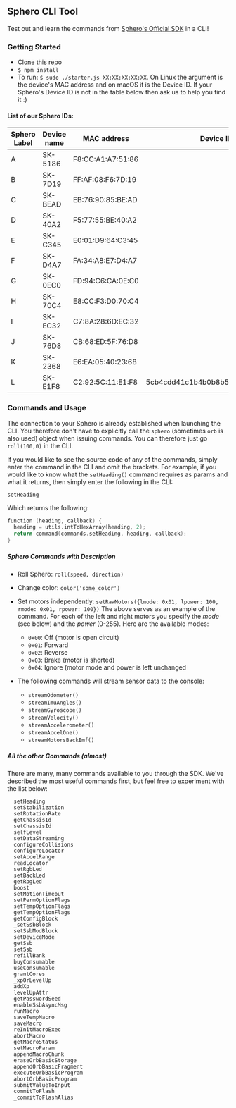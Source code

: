 
## Sphero CLI Tool

Test out and learn the commands from [Sphero's Official SDK](https://github.com/orbotix/sphero.js) in a CLI!



### Getting Started

* Clone this repo
* `$ npm install`
* To run: `$ sudo ./starter.js XX:XX:XX:XX:XX`. On Linux the argument is the device's MAC address and on macOS it is the Device ID. If your Sphero's Device ID is not in the table below then ask us to help you find it :)

#### List of our Sphero IDs:

| Sphero Label | Device name	  | MAC address       | Device ID                        |
| -------------| -------------- | ----------------- | -------------------------------- |
| A            | SK-5186        | F8:CC:A1:A7:51:86	| |
| B            | SK-7D19        | FF:AF:08:F6:7D:19	| |
| C            | SK-BEAD        | EB:76:90:85:BE:AD	| |
| D            | SK-40A2        | F5:77:55:BE:40:A2	| |
| E            | SK-C345        | E0:01:D9:64:C3:45	| |
| F            | SK-D4A7        | FA:34:A8:E7:D4:A7	| |
| G            | SK-0EC0        | FD:94:C6:CA:0E:C0	| |
| H            | SK-70C4        | E8:CC:F3:D0:70:C4	| |
| I            | SK-EC32        | C7:8A:28:6D:EC:32	| |
| J            | SK-76D8        | CB:68:ED:5F:76:D8	| |
| K            | SK-2368        | E6:EA:05:40:23:68	| |
| L            | SK-E1F8        | C2:92:5C:11:E1:F8	| 5cb4cdd41c1b4b0b8b5b0c185458b31b |

### Commands and Usage
The connection to your Sphero is already established when launching the CLI. You therefore don't have to explicitly call the `sphero` (sometimes `orb` is also used) object when issuing commands. You can therefore just go `roll(100,0)` in the CLI.

If you would like to see the source code of any of the commands, simply enter the command in the CLI and omit the brackets. For example, if you would like to know what the `setHeading()` command requires as params and what it returns, then simply enter the following in the CLI:

`setHeading`

Which returns the following:

```c
function (heading, callback) {
  heading = utils.intToHexArray(heading, 2);
  return command(commands.setHeading, heading, callback);
}
```


##### Sphero Commands with Description

* Roll Sphero:
`roll(speed, direction)`

* Change color:
`color('some_color')`

* Set motors independently:
`setRawMotors({lmode: 0x01, lpower: 100, rmode: 0x01, rpower: 100})`
The above serves as an example of the command. For each of the left and right motors you specify the <i>mode</i> (see below) and the <i>power</i> (0-255). Here are the available modes:
  * `0x00`: Off (motor is open circuit)
  * `0x01`: Forward
  * `0x02`: Reverse
  * `0x03`: Brake (motor is shorted)
  * `0x04`: Ignore (motor mode and power is left unchanged


* The following commands will stream sensor data to the console:
  * `streamOdometer()`
  * `streamImuAngles()`
  * `streamGyroscope()`
  * `streamVelocity()`
  * `streamAccelerometer()`
  * `streamAccelOne()`
  * `streamMotorsBackEmf()`

##### All the other Commands (almost)

There are many, many commands available to you through the SDK. We've described the most useful commands first, but feel free to experiment with the list below:

<!-- Below is from /lib/commands/sphero.js -->
```
  setHeading
  setStabilization
  setRotationRate
  getChassisId
  setChassisId
  selfLevel
  setDataStreaming
  configureCollisions
  configureLocator
  setAccelRange
  readLocator
  setRgbLed
  setBackLed
  getRbgLed
  boost
  setMotionTimeout
  setPermOptionFlags
  setTempOptionFlags
  getTempOptionFlags
  getConfigBlock
  _setSsbBlock
  setSsbModBlock
  setDeviceMode
  getSsb
  setSsb
  refillBank
  buyConsumable
  useConsumable
  grantCores
  _xpOrLevelUp
  addXp
  levelUpAttr
  getPasswordSeed
  enableSsbAsyncMsg
  runMacro
  saveTempMacro
  saveMacro
  reInitMacroExec
  abortMacro
  getMacroStatus
  setMacroParam
  appendMacroChunk
  eraseOrbBasicStorage
  appendOrbBasicFragment
  executeOrbBasicProgram
  abortOrbBasicProgram
  submitValueToInput
  commitToFlash
  _commitToFlashAlias
```

<!--
  Have a look here for more commands: https://sdk.sphero.com/community-apis/javascript-sdk/
  getPowerState()
  sleep()
  getVoltageTripPoints() && setVoltageTripPoints()
  setInactivityTimeout()
  assignTime()
 -->
